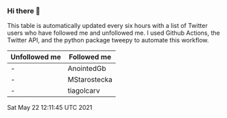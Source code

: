 ### Hi there 👋

This table is automatically updated every six hours with a list of Twitter users who have followed me and unfollowed me. I used Github Actions, the Twitter API, and the python package tweepy to automate this workflow.

| Unfollowed me |  Followed me |
| --- | --- |
|-|AnointedGb|
|-|MStarostecka|
|-|tiagolcarv|
Sat May 22 12:11:45 UTC 2021
